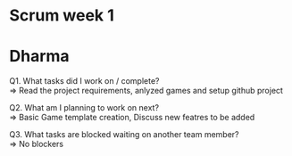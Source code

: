 
# Scrum week 1
# Dharma

Q1. What tasks did I work on / complete?  
=> Read the project requirements, anlyzed games and setup github project  

Q2. What am I planning to work on next?      
=> Basic Game template creation, Discuss new featres to be added      

Q3. What tasks are blocked waiting on another team member?    
=> No blockers  
